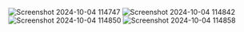 
![Screenshot 2024-10-04 114747](https://github.com/user-attachments/assets/ffe87d5e-5197-4de4-869f-265d02d34d6a)
![Screenshot 2024-10-04 114842](https://github.com/user-attachments/assets/95c15ffa-9bdb-4977-b6f3-9b9e00559851)
![Screenshot 2024-10-04 114850](https://github.com/user-attachments/assets/226f1140-6089-4710-9010-25ed75fa0f8a)
![Screenshot 2024-10-04 114858](https://github.com/user-attachments/assets/f52d7a92-83fe-4425-b620-baf98deeaa24)
